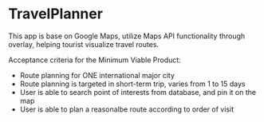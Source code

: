# TravelPlanner
This app is base on Google Maps, utilize Maps API functionality through overlay, helping tourist visualize travel routes. 

Acceptance criteria for the Minimum Viable Product:
  * Route planning for ONE international major city
  * Route planning is targeted in short-term trip, varies from 1 to 15 days
  * User is able to search point of interests from database, and pin it on the map
  * User is able to plan a reasonalbe route according to order of visit
